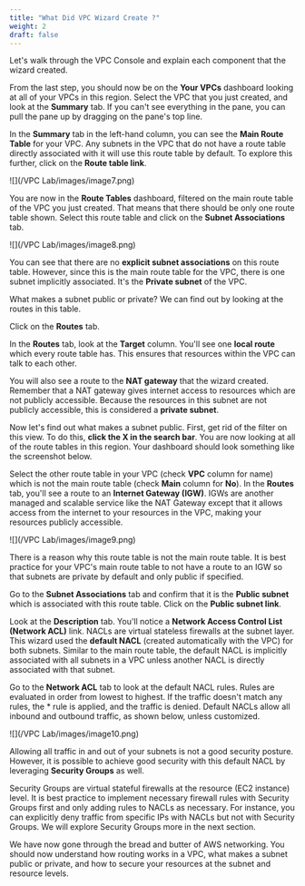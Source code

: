 ```yaml
---
title: "What Did VPC Wizard Create ?"
weight: 2
draft: false
---
```


Let's walk through the VPC Console and explain each component that the
wizard created.

From the last step, you should now be on the **Your VPCs** dashboard
looking at all of your VPCs in this region. Select the VPC that you just
created, and look at the **Summary** tab. If you can't see everything in
the pane, you can pull the pane up by dragging on the pane's top line.

In the **Summary** tab in the left-hand column, you can see the **Main
Route Table** for your VPC. Any subnets in the VPC that do not have a
route table directly associated with it will use this route table by
default. To explore this further, click on the **Route table link**.

![](/VPC Lab/images/image7.png)

You are now in the **Route Tables** dashboard, filtered on the main
route table of the VPC you just created. That means that there should be
only one route table shown. Select this route table and click on the
**Subnet Associations** tab.

![](/VPC Lab/images/image8.png)

You can see that there are no **explicit subnet associations** on this
route table. However, since this is the main route table for the VPC,
there is one subnet implicitly associated. It's the **Private subnet**
of the VPC.

What makes a subnet public or private? We can find out by looking at the
routes in this table.

Click on the **Routes** tab.

In the **Routes** tab, look at the **Target** column. You'll see one
**local route** which every route table has. This ensures that resources
within the VPC can talk to each other.

You will also see a route to the **NAT gateway** that the wizard
created. Remember that a NAT gateway gives internet access to resources
which are not publicly accessible. Because the resources in this subnet
are not publicly accessible, this is considered a **private subnet**.

Now let's find out what makes a subnet public. First, get rid of the
filter on this view. To do this, **click the X in the search bar**. You
are now looking at all of the route tables in this region. Your
dashboard should look something like the screenshot below.

Select the other route table in your VPC (check **VPC** column for name)
which is not the main route table (check **Main** column for **No**). In
the **Routes** tab, you'll see a route to an **Internet Gateway (IGW)**.
IGWs are another managed and scalable service like the NAT Gateway
except that it allows access from the internet to your resources in the
VPC, making your resources publicly accessible.

![](/VPC Lab/images/image9.png)

There is a reason why this route table is not the main route table. It
is best practice for your VPC's main route table to not have a route to
an IGW so that subnets are private by default and only public if
specified.

Go to the **Subnet Associations** tab and confirm that it is the
**Public subnet** which is associated with this route table. Click on
the **Public subnet link**.

Look at the **Description** tab. You'll notice a **Network Access
Control List (Network ACL)** link. NACLs are virtual stateless firewalls
at the subnet layer. This wizard used the **default NACL** (created
automatically with the VPC) for both subnets. Similar to the main route
table, the default NACL is implicitly associated with all subnets in a
VPC unless another NACL is directly associated with that subnet.

Go to the **Network ACL** tab to look at the default NACL rules. Rules
are evaluated in order from lowest to highest. If the traffic doesn't
match any rules, the \* rule is applied, and the traffic is denied.
Default NACLs allow all inbound and outbound traffic, as shown below,
unless customized.

![](/VPC Lab/images/image10.png)

Allowing all traffic in and out of your subnets is not a good security
posture. However, it is possible to achieve good security with this
default NACL by leveraging **Security Groups** as well.

Security Groups are virtual stateful firewalls at the resource (EC2
instance) level. It is best practice to implement necessary firewall
rules with Security Groups first and only adding rules to NACLs as
necessary. For instance, you can explicitly deny traffic from specific
IPs with NACLs but not with Security Groups. We will explore Security
Groups more in the next section.

We have now gone through the bread and butter of AWS networking. You
should now understand how routing works in a VPC, what makes a subnet
public or private, and how to secure your resources at the subnet and
resource levels.
